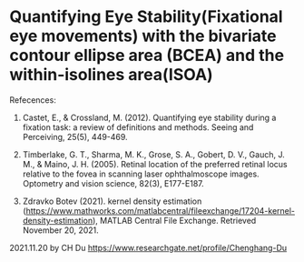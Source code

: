 # Quantifying Eye Stability(Fixational eye movements) with the bivariate contour ellipse area (BCEA) and the within-isolines area(ISOA)

Refecences:

1) Castet, E., & Crossland, M. (2012). Quantifying eye stability during a fixation task: a review of definitions and methods. Seeing and Perceiving, 25(5), 449-469.

2) Timberlake, G. T., Sharma, M. K., Grose, S. A., Gobert, D. V., Gauch, J. M., & Maino, J. H. (2005). Retinal location of the preferred retinal locus relative to the fovea in scanning laser ophthalmoscope images. Optometry and vision science, 82(3), E177-E187.

3) Zdravko Botev (2021). kernel density estimation (https://www.mathworks.com/matlabcentral/fileexchange/17204-kernel-density-estimation), MATLAB Central File Exchange. Retrieved November 20, 2021.

2021.11.20 by CH Du
https://www.researchgate.net/profile/Chenghang-Du

